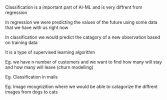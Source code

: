 Classification is a important part of AI-ML and is very diffrent from regression

In regression we were predicting the values of the future using some data that we have with us right now

In classification we would predict the catagory of a new observation based on training data

It is a type of supervised learning algorithm

Eg. we have n number of customers and we want to find how many will stay and how many will leave (churn modelling)

Eg. Classification in mails

Eg. Image recognizition where we would be able to catagorize the diffrent images from dogs to cats

